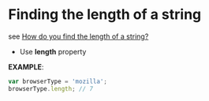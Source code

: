 # Finding the length of a string

see [How do you find the length of a string?](https://developer.mozilla.org/en-US/docs/Learn/JavaScript/First_steps/Useful_string_methods#Finding_the_length_of_a_string)

- Use **length** property

**EXAMPLE**:

```javascript
var browserType = 'mozilla';
browserType.length; // 7
```